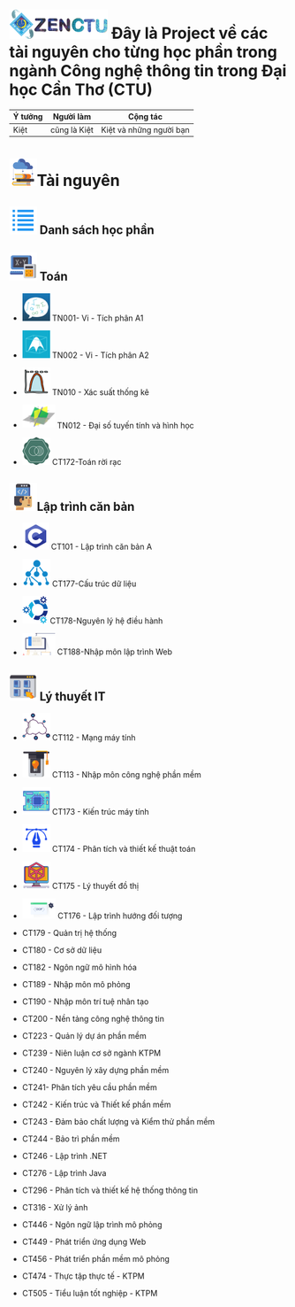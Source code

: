 # <img src="https://raw.githubusercontent.com/Zenfection/Image/master/2020/12/15-13-03-42-ZenCTU.png" title="" alt="ZenCTU.png" width="178"> Đây là Project về các tài nguyên cho từng học phần trong ngành Công nghệ thông tin trong Đại học Cần Thơ (CTU)

| Ý tưởng | Người làm    | Cộng tác                |
| ------- | ------------ | ----------------------- |
| Kiệt    | cũng là Kiệt | Kiệt và những người bạn |

# ![Cloud Library.png](https://raw.githubusercontent.com/Zenfection/Image/master/2020/12/15-14-31-38-Cloud%20Library.png)Tài nguyên

## <img src="https://raw.githubusercontent.com/Zenfection/Image/master/2020/11/06-20-18-29-icons8-list.png" title="" alt="icons8-list.png" width="50"> Danh sách học phần

## ![Math.png](https://raw.githubusercontent.com/Zenfection/Image/master/2020/12/15-22-03-58-Math.png) Toán

- <img src="https://raw.githubusercontent.com/Zenfection/Image/master/2020/12/15-22-17-34-FI_839897809_asaArtwork_featured1.jpg" title="" alt="FI_839897809_asaArtwork_featured1.jpg" width="50"> TN001- Vi - Tích phân A1

- <img src="https://raw.githubusercontent.com/Zenfection/Image/master/2020/12/15-22-17-43-multivariable_calculus.png-ac2283-128c.png" title="" alt="multivariable_calculus.png-ac2283-128c.png" width="50"> TN002 - Vi - Tích phân A2

- ![icons8-histogram.png](https://raw.githubusercontent.com/Zenfection/Image/master/2020/12/15-22-18-20-icons8-histogram.png) TN010 - Xác suất thống kê

- <img title="" src="https://raw.githubusercontent.com/Zenfection/Image/master/2020/12/15-22-20-05-1200px-Linear_subspaces_with_shading.svg.png" alt="1200px-Linear_subspaces_with_shading.svg.png" width="59"> TN012 - Đại số tuyến tính và hình học

- ![toanroirac - 01.png](https://raw.githubusercontent.com/Zenfection/Image/master/2020/12/15-13-13-07-toanroirac%20-%2001.png)   CT172-Toán rời rạc

## ![Code Learning.png](https://raw.githubusercontent.com/Zenfection/Image/master/2020/12/15-22-04-39-Code%20Learning.png)Lập trình căn bản

- ![icons8-c_programming.png](https://raw.githubusercontent.com/Zenfection/Image/master/2020/12/15-13-40-39-icons8-c_programming.png) CT101 - Lập trình căn bản A

- ![cautrucdulieu.png](https://raw.githubusercontent.com/Zenfection/Image/master/2020/12/15-13-15-54-cautrucdulieu.png)   CT177-Cấu trúc dữ liệu

- ![os.png](https://raw.githubusercontent.com/Zenfection/Image/master/2020/12/15-13-16-57-os.png)     CT178-Nguyên lý hệ điều hành

- <img src="https://raw.githubusercontent.com/Zenfection/Image/master/2020/12/15-13-22-31-building_website.png" title="" alt="building_website.png" width="59"> CT188-Nhập môn lập trình Web

## ![Browse Courses.png](https://raw.githubusercontent.com/Zenfection/Image/master/2020/12/15-22-05-50-Browse%20Courses.png) Lý thuyết IT

- ![Network.png](https://raw.githubusercontent.com/Zenfection/Image/master/2020/12/15-22-08-48-Network.png) CT112 - Mạng máy tính

- ![Education Apps.png](https://raw.githubusercontent.com/Zenfection/Image/master/2020/12/15-22-09-07-Education%20Apps.png) CT113 - Nhập môn công nghệ phần mềm

- ![Programmable Circuit Board.png](https://raw.githubusercontent.com/Zenfection/Image/master/2020/12/15-22-09-47-Programmable%20Circuit%20Board.png) CT173 - Kiến trúc máy tính

- ![Logo-Design-Services - 01 - 01.png](https://raw.githubusercontent.com/Zenfection/Image/master/2020/12/15-22-16-00-Logo-Design-Services%20-%2001%20-%2001.png) CT174 - Phân tích và thiết kế thuật toán

- ![Vector Graphics Rendering.png](https://raw.githubusercontent.com/Zenfection/Image/master/2020/12/15-22-12-24-Vector%20Graphics%20Rendering.png) CT175 - Lý thuyết đồ thị

- <img src="https://raw.githubusercontent.com/Zenfection/Image/master/2020/12/15-22-13-42-OOP-01.png" title="" alt="OOP-01.png" width="60"> CT176 - Lập trình hướng đối tượng

- CT179 - Quản trị hệ thống

- CT180 - Cơ sở dữ liệu

- CT182 - Ngôn ngữ mô hình hóa

- CT189 - Nhập môn mô phỏng

- CT190 - Nhập môn trí tuệ nhân tạo

- CT200 - Nền tảng công nghệ thông tin

- CT223 - Quản lý dự án phần mềm

- CT239 - Niên luận cơ sở ngành KTPM

- CT240 - Nguyên lý xây dựng phần mềm

- CT241- Phân tích yêu cầu phần mềm

- CT242 - Kiến trúc và Thiết kế phần mềm

- CT243 - Đảm bảo chất lượng và Kiểm thử phần mềm

- CT244 - Bảo trì phần mềm

- CT246 - Lập trình .NET

- CT276 - Lập trình Java

- CT296 - Phân tích và thiết kế hệ thống thông tin

- CT316 - Xử lý ảnh

- CT446 - Ngôn ngữ lập trình mô phỏng

- CT449 - Phát triển ứng dụng Web

- CT456 - Phát triển phần mềm mô phỏng

- CT474 - Thực tập thực tế - KTPM

- CT505 - Tiểu luận tốt nghiệp - KTPM
